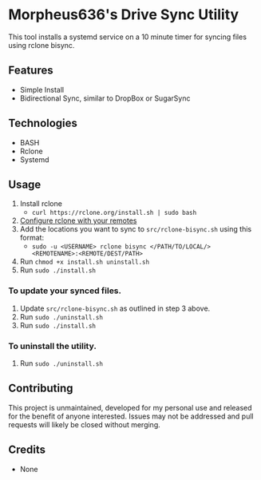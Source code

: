 # Morpheus636's Drive Sync Utility
This tool installs a systemd service on a 10 minute timer for syncing files using rclone
bisync.

## Features
- Simple Install
- Bidirectional Sync, similar to DropBox or SugarSync

## Technologies
- BASH
- Rclone
- Systemd

## Usage
1. Install rclone
    - `curl https://rclone.org/install.sh | sudo bash`
2. [Configure rclone with your remotes](https://rclone.org/docs/)
3. Add the locations you want to sync to `src/rclone-bisync.sh` using this format:
    - `sudo -u <USERNAME> rclone bisync </PATH/TO/LOCAL/> <REMOTENAME>:<REMOTE/DEST/PATH>`
4. Run `chmod +x install.sh uninstall.sh`
5. Run `sudo ./install.sh`

### To update your synced files.
1. Update `src/rclone-bisync.sh` as outlined in step 3 above.
2. Run `sudo ./uninstall.sh`
3. Run `sudo ./install.sh`

### To uninstall the utility.
1. Run `sudo ./uninstall.sh`

## Contributing
This project is unmaintained, developed for my personal use and released for the benefit of anyone interested. Issues may not be addressed and pull
requests will likely be closed without merging.

## Credits
- None
